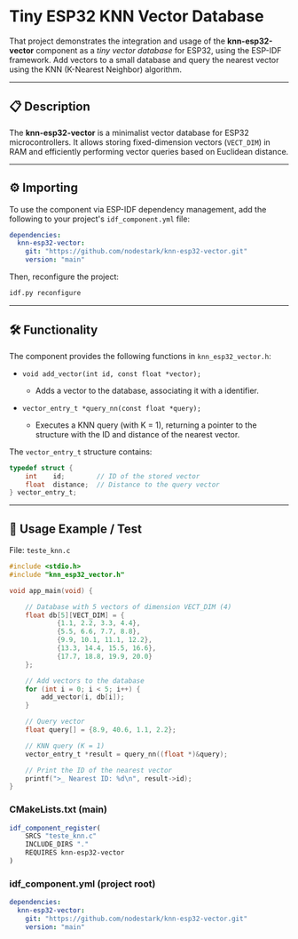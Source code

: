 # Tiny ESP32 KNN Vector Database

That project demonstrates the integration and usage of the **knn-esp32-vector** component as a *tiny vector database* for ESP32, using the ESP-IDF framework. Add vectors to a small database and query the nearest vector using the KNN (K-Nearest Neighbor) algorithm.

---

## 📋 Description

The **knn-esp32-vector** is a minimalist vector database for ESP32 microcontrollers. It allows storing fixed-dimension vectors (`VECT_DIM`) in RAM and efficiently performing vector queries based on Euclidean distance.

---

## ⚙️ Importing

To use the component via ESP-IDF dependency management, add the following to your project's `idf_component.yml` file:

```yaml
dependencies:
  knn-esp32-vector:
    git: "https://github.com/nodestark/knn-esp32-vector.git"
    version: "main"
````

Then, reconfigure the project:

```bash
idf.py reconfigure
```

---

## 🛠️ Functionality

The component provides the following functions in `knn_esp32_vector.h`:

* `void add_vector(int id, const float *vector);`

  * Adds a vector to the database, associating it with a identifier.

* `vector_entry_t *query_nn(const float *query);`

  * Executes a KNN query (with K = 1), returning a pointer to the structure with the ID and distance of the nearest vector.

The `vector_entry_t` structure contains:

```c
typedef struct {
    int    id;        // ID of the stored vector
    float  distance;  // Distance to the query vector
} vector_entry_t;
```

---

## 🚀 Usage Example / Test

File: `teste_knn.c`

```c
#include <stdio.h>
#include "knn_esp32_vector.h"

void app_main(void) {

    // Database with 5 vectors of dimension VECT_DIM (4)
    float db[5][VECT_DIM] = {
            {1.1, 2.2, 3.3, 4.4},
            {5.5, 6.6, 7.7, 8.8},
            {9.9, 10.1, 11.1, 12.2},
            {13.3, 14.4, 15.5, 16.6},
            {17.7, 18.8, 19.9, 20.0}
    };

    // Add vectors to the database
    for (int i = 0; i < 5; i++) {
        add_vector(i, db[i]);
    }

    // Query vector
    float query[] = {8.9, 40.6, 1.1, 2.2};

    // KNN query (K = 1)
    vector_entry_t *result = query_nn((float *)&query);

    // Print the ID of the nearest vector
    printf(">_ Nearest ID: %d\n", result->id);
}
```

### CMakeLists.txt (main)

```cmake
idf_component_register(
    SRCS "teste_knn.c"
    INCLUDE_DIRS "."
    REQUIRES knn-esp32-vector
)
```

### idf\_component.yml (project root)

```yaml
dependencies:
  knn-esp32-vector:
    git: "https://github.com/nodestark/knn-esp32-vector.git"
    version: "main"
```
